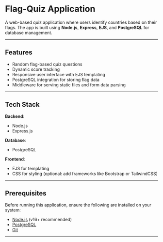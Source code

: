 # Flag-Quiz Application

A web-based quiz application where users identify countries based on their flags. The app is built using **Node.js**, **Express**, **EJS**, and **PostgreSQL** for database management.

---

## Features

- Random flag-based quiz questions
- Dynamic score tracking
- Responsive user interface with EJS templating
- PostgreSQL integration for storing flag data
- Middleware for serving static files and form data parsing

---

## Tech Stack

**Backend**:
- Node.js
- Express.js

**Database**:
- PostgreSQL

**Frontend**:
- EJS for templating
- CSS for styling (optional: add frameworks like Bootstrap or TailwindCSS)

---

## Prerequisites

Before running this application, ensure the following are installed on your system:

- [Node.js](https://nodejs.org/) (v16+ recommended)
- [PostgreSQL](https://www.postgresql.org/)
- [Git](https://git-scm.com/)

---
